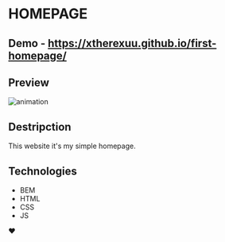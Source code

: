 # HOMEPAGE


## Demo - https://xtherexuu.github.io/first-homepage/

## Preview

![animation](https://user-images.githubusercontent.com/87069722/194731639-73daad14-1761-42c7-a85a-673f62900235.gif)

## Destripction
This website it's my simple homepage.

## Technologies
- BEM
- HTML
- CSS
- JS

 ❤
